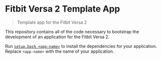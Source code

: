 # Fitbit Versa 2 Template App

> Template app for the Fitbit Versa 2

This repository contains all of the code necessary to bootstrap the development of an application for the Fitbit Versa 2.

Run [`setup.bash <app-name>`](setup.bash) to install the dependencies for your application. Replace `<app-name>` with the name of your application.
